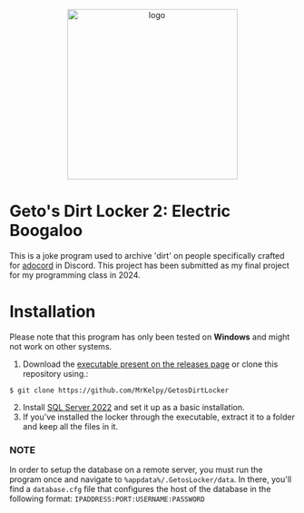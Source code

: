 <p align="center">
    <img width="300" src="https://cdn.discordapp.com/attachments/797223501764362243/1214956620224921610/NewProject-2023-09-29T135350.042-removebg-preview.png?ex=65faff87&is=65e88a87&hm=4f22eaeeb2c25984c8cc1334f4d880a7fd12c75d51ae48b98745ab528034f8a2&?raw=true" alt="logo">
</p>

# Geto's Dirt Locker 2: Electric Boogaloo
This is a joke program used to archive 'dirt' on people specifically crafted for [adocord](https://discord.gg/ado1024) in Discord. This project has been submitted as my final project for my programming class in 2024.

# Installation
Please note that this program has only been tested on **Windows** and might not work on other systems.<br>

1. Download the [executable present on the releases page](https://github.com/MrKelpy/GetosDirtLocker/releases/latest) or clone this repository using.:

```
$ git clone https://github.com/MrKelpy/GetosDirtLocker
```

2. Install [SQL Server 2022](https://go.microsoft.com/fwlink/p/?linkid=2216019&clcid=0x409&culture=en-us&country=us) and set it up as a basic installation.
3. If you've installed the locker through the executable, extract it to a folder and keep all the files in it.

### NOTE
In order to setup the database on a remote server, you must run the program once and navigate to `%appdata%/.GetosLocker/data`. In there, you'll find a `database.cfg` file that configures the host of the database in the following format: `IPADDRESS:PORT:USERNAME:PASSWORD`
